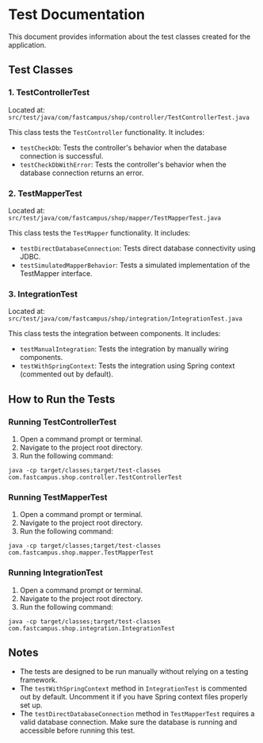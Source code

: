 # Test Documentation

This document provides information about the test classes created for the application.

## Test Classes

### 1. TestControllerTest

Located at: `src/test/java/com/fastcampus/shop/controller/TestControllerTest.java`

This class tests the `TestController` functionality. It includes:

- `testCheckDb`: Tests the controller's behavior when the database connection is successful.
- `testCheckDbWithError`: Tests the controller's behavior when the database connection returns an error.

### 2. TestMapperTest

Located at: `src/test/java/com/fastcampus/shop/mapper/TestMapperTest.java`

This class tests the `TestMapper` functionality. It includes:

- `testDirectDatabaseConnection`: Tests direct database connectivity using JDBC.
- `testSimulatedMapperBehavior`: Tests a simulated implementation of the TestMapper interface.

### 3. IntegrationTest

Located at: `src/test/java/com/fastcampus/shop/integration/IntegrationTest.java`

This class tests the integration between components. It includes:

- `testManualIntegration`: Tests the integration by manually wiring components.
- `testWithSpringContext`: Tests the integration using Spring context (commented out by default).

## How to Run the Tests

### Running TestControllerTest

1. Open a command prompt or terminal.
2. Navigate to the project root directory.
3. Run the following command:

```
java -cp target/classes;target/test-classes com.fastcampus.shop.controller.TestControllerTest
```

### Running TestMapperTest

1. Open a command prompt or terminal.
2. Navigate to the project root directory.
3. Run the following command:

```
java -cp target/classes;target/test-classes com.fastcampus.shop.mapper.TestMapperTest
```

### Running IntegrationTest

1. Open a command prompt or terminal.
2. Navigate to the project root directory.
3. Run the following command:

```
java -cp target/classes;target/test-classes com.fastcampus.shop.integration.IntegrationTest
```

## Notes

- The tests are designed to be run manually without relying on a testing framework.
- The `testWithSpringContext` method in `IntegrationTest` is commented out by default. Uncomment it if you have Spring context files properly set up.
- The `testDirectDatabaseConnection` method in `TestMapperTest` requires a valid database connection. Make sure the database is running and accessible before running this test.